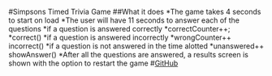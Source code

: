 #Simpsons Timed Trivia Game
##What it does
    *The game takes 4 seconds to start on load
    *The user will have 11 seconds to answer each of the questions
        *if a question is answered correctly 
            *correctCounter++;
            *correct()
        *if a question is answered incorrectly
            *wrongCounter++
            incorrect()
        *if a question is not answered in the time alotted
            *unanswered++
            showAnswer()
    *After all the questions are answered, a results screen is shown with the option to restart the game
#[GitHub](https://benwisler.github.io/triviagame/)

